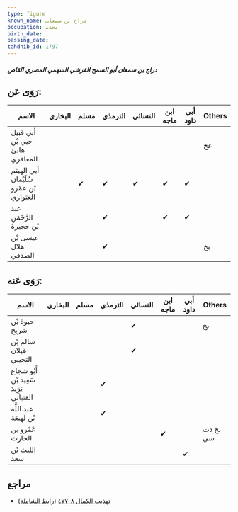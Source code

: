 ```yaml
---
type: figure
known_name: دراج بن سمعان
occupation: محدث
birth_date:
passing_date:
tahdhib_id: 1797
---
```

##### دراج بن سمعان أبو السمح القرشي السهمي المصري القاص

## رَوَى عَن:
| الاسم                                    | البخاري | مسلم | الترمذي | النسائي | ابن ماجه | أبي داود | Others |
| ---------------------------------------- | ------- | ---- | ------- | ------- | -------- | -------- | ------ |
| أبي قبيل حيي بْن هانئ المعافري           |         |      |         |         |          |          | عخ     |
| أبي الهيثم سُلَيْمان بْن عَمْرو العتواري |         | ✔    | ✔       | ✔       | ✔        | ✔        |        |
| عبد الرَّحْمَنِ بْن حجيرة                |         |      | ✔       |         | ✔        | ✔        |        |
| عيسى بْن هلال الصدفي                     |         |      | ✔       |         |          |          | بخ     |
## رَوَى عَنه:
| الاسم                                  | البخاري | مسلم | الترمذي | النسائي | ابن ماجه | أبي داود | Others   |
| -------------------------------------- | ------- | ---- | ------- | ------- | -------- | -------- | -------- |
| حيوة بْن شريح                          |         |      |         | ✔       |          |          | بخ       |
| سالم بْن غيلان التجيبي                 |         |      |         | ✔       |          |          |          |
| أَبُو شجاع سَعِيد بْن يَزِيدَ القتباني |         |      | ✔       |         |          |          |          |
| عبد اللَّه بْن لَهِيعَة                |         |      | ✔       |         |          |          |          |
| عَمْرو بن الحارث                       |         |      |         |         | ✔        |          | بخ دت سي |
| الليث بْن سعد                          |         |      |         |         |          | ✔        |          |
## مراجع
- [تهذيب الكمال ٨-٤٧٧](obsidian://open?vault=Tahdhib-al-Kamal&file=Figures/١٧٩٧-دراج%20بن%20سمعان%20أبو%20السمح%20القرشي%20السهمي%20المصري%20القاص) ([رابط الشاملة](https://shamela.ws/book/3722/4188))